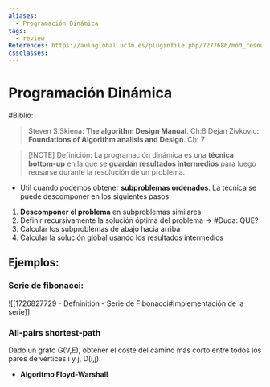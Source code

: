 ```yaml
---
aliases:
  - Programación Dinámica
tags:
  - review
References: https://aulaglobal.uc3m.es/pluginfile.php/7277686/mod_resource/content/3/dynamic_programming.pdf
cssclasses:
---
```

# Programación Dinámica
#Biblio: 
> Steven S.Skiena: **The algorithm Design Manual**. Ch:8 
> Dejan Zivkovic: **Foundations of Algorithm analisis and Design**. Ch: 7

> [!NOTE] Definición: 
> La programación dinámica es una **técnica bottom-up** en la que se **guardan resultados intermedios** para luego reusarse durante la resolución de un problema. 
+ Util cuando podemos obtener **subproblemas ordenados**. 
La técnica se puede descomponer en los siguientes pasos: 
1. **Descomponer el problema** en subproblemas similares
2. Definir recursivamente la solución óptima del problema → #Duda: QUE?
3. Calcular los subproblemas de abajo hacia arriba 
4. Calcular la solución global usando los resultados intermedios

## Ejemplos: 
### Serie de fibonacci: 
![[1726827729 - Defninition - Serie de Fibonacci#Implementación de la serie]]
### All-pairs shortest-path
Dado un grafo G(V,E), obtener el coste del camino más corto entre todos los pares de vértices i y j, D(i,j). 
+ **Algoritmo Floyd-Warshall**
